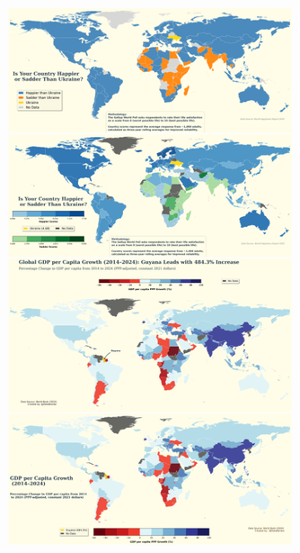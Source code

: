 ![Happiness1](happiness1.png)
![Happiness2](happiness2.png)
![gdp_capita](gdp_capita.png)
![gdp_capita2](gdp_capitaone.png)

